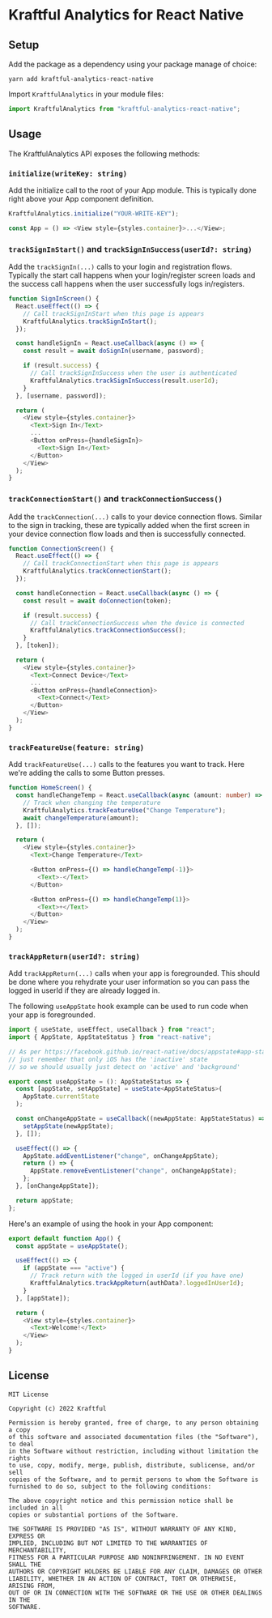 # Kraftful Analytics for React Native

## Setup

Add the package as a dependency using your package manage of choice:

```
yarn add kraftful-analytics-react-native
```

Import `KraftfulAnalytics` in your module files:

```typescript
import KraftfulAnalytics from "kraftful-analytics-react-native";
```

## Usage

The KraftfulAnalytics API exposes the following methods:

### `initialize(writeKey: string)`

Add the initialize call to the root of your App module. This is typically done right above your App component definition.

```typescript
KraftfulAnalytics.initialize("YOUR-WRITE-KEY");

const App = () => <View style={styles.container}>...</View>;
```

### `trackSignInStart()` and `trackSignInSuccess(userId?: string)`

Add the `trackSignIn(...)` calls to your login and registration flows. Typically the start call happens when your login/register screen loads and the success call happens when the user successfully logs in/registers.

```typescript
function SignInScreen() {
  React.useEffect(() => {
    // Call trackSignInStart when this page is appears
    KraftfulAnalytics.trackSignInStart();
  });

  const handleSignIn = React.useCallback(async () => {
    const result = await doSignIn(username, password);

    if (result.success) {
      // Call trackSignInSuccess when the user is authenticated
      KraftfulAnalytics.trackSignInSuccess(result.userId);
    }
  }, [username, password]);

  return (
    <View style={styles.container}>
      <Text>Sign In</Text>
      ...
      <Button onPress={handleSignIn}>
        <Text>Sign In</Text>
      </Button>
    </View>
  );
}
```

### `trackConnectionStart()` and `trackConnectionSuccess()`

Add the `trackConnection(...)` calls to your device connection flows. Similar to the sign in tracking, these are typically added when the first screen in your device connection flow loads and then is successfully connected.

```typescript
function ConnectionScreen() {
  React.useEffect(() => {
    // Call trackConnectionStart when this page is appears
    KraftfulAnalytics.trackConnectionStart();
  });

  const handleConnection = React.useCallback(async () => {
    const result = await doConnection(token);

    if (result.success) {
      // Call trackConnectionSuccess when the device is connected
      KraftfulAnalytics.trackConnectionSuccess();
    }
  }, [token]);

  return (
    <View style={styles.container}>
      <Text>Connect Device</Text>
      ...
      <Button onPress={handleConnection}>
        <Text>Connect</Text>
      </Button>
    </View>
  );
}
```

### `trackFeatureUse(feature: string)`

Add `trackFeatureUse(...)` calls to the features you want to track. Here we're adding the calls to some Button presses.

```typescript
function HomeScreen() {
  const handleChangeTemp = React.useCallback(async (amount: number) => {
    // Track when changing the temperature
    KraftfulAnalytics.trackFeatureUse("Change Temperature");
    await changeTemperature(amount);
  }, []);

  return (
    <View style={styles.container}>
      <Text>Change Temperature</Text>

      <Button onPress={() => handleChangeTemp(-1)}>
        <Text>-</Text>
      </Button>

      <Button onPress={() => handleChangeTemp(1)}>
        <Text>+</Text>
      </Button>
    </View>
  );
}
```

### `trackAppReturn(userId?: string)`

Add `trackAppReturn(...)` calls when your app is foregrounded. This should be done where you rehydrate your user information so you can pass the logged in userId if they are already logged in.

The following `useAppState` hook example can be used to run code when your app is foregrounded.

```typescript
import { useState, useEffect, useCallback } from "react";
import { AppState, AppStateStatus } from "react-native";

// As per https://facebook.github.io/react-native/docs/appstate#app-states
// just remember that only iOS has the 'inactive' state
// so we should usually just detect on 'active' and 'background'

export const useAppState = (): AppStateStatus => {
  const [appState, setAppState] = useState<AppStateStatus>(
    AppState.currentState
  );

  const onChangeAppState = useCallback((newAppState: AppStateStatus) => {
    setAppState(newAppState);
  }, []);

  useEffect(() => {
    AppState.addEventListener("change", onChangeAppState);
    return () => {
      AppState.removeEventListener("change", onChangeAppState);
    };
  }, [onChangeAppState]);

  return appState;
};
```

Here's an example of using the hook in your App component:

```typescript
export default function App() {
  const appState = useAppState();

  useEffect(() => {
    if (appState === "active") {
      // Track return with the logged in userId (if you have one)
      KraftfulAnalytics.trackAppReturn(authData?.loggedInUserId);
    }
  }, [appState]);

  return (
    <View style={styles.container}>
      <Text>Welcome!</Text>
    </View>
  );
}
```

## License

```
MIT License

Copyright (c) 2022 Kraftful

Permission is hereby granted, free of charge, to any person obtaining a copy
of this software and associated documentation files (the "Software"), to deal
in the Software without restriction, including without limitation the rights
to use, copy, modify, merge, publish, distribute, sublicense, and/or sell
copies of the Software, and to permit persons to whom the Software is
furnished to do so, subject to the following conditions:

The above copyright notice and this permission notice shall be included in all
copies or substantial portions of the Software.

THE SOFTWARE IS PROVIDED "AS IS", WITHOUT WARRANTY OF ANY KIND, EXPRESS OR
IMPLIED, INCLUDING BUT NOT LIMITED TO THE WARRANTIES OF MERCHANTABILITY,
FITNESS FOR A PARTICULAR PURPOSE AND NONINFRINGEMENT. IN NO EVENT SHALL THE
AUTHORS OR COPYRIGHT HOLDERS BE LIABLE FOR ANY CLAIM, DAMAGES OR OTHER
LIABILITY, WHETHER IN AN ACTION OF CONTRACT, TORT OR OTHERWISE, ARISING FROM,
OUT OF OR IN CONNECTION WITH THE SOFTWARE OR THE USE OR OTHER DEALINGS IN THE
SOFTWARE.
```
